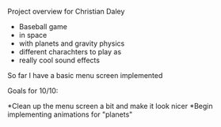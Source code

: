 Project overview for Christian Daley

* Baseball game
* in space
* with planets and gravity physics
* different charachters to play as
* really cool sound effects

So far I have a basic menu screen implemented

Goals for 10/10:

*Clean up the menu screen a bit and make it look nicer
*Begin implementing animations for "planets"
